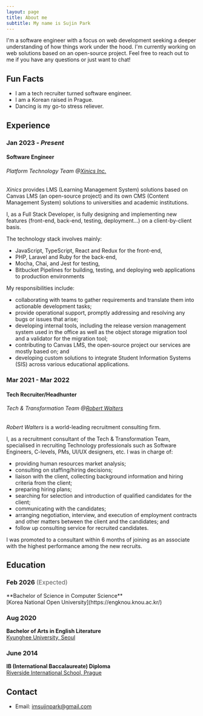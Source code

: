 ```yaml
---
layout: page
title: About me
subtitle: My name is Sujin Park
---
```


I'm a software engineer with a focus on web development seeking a deeper understanding of how things work under the hood.
I'm currently working on web solutions based on an open-source project.
Feel free to reach out to me if you have any questions or just want to chat!

## Fun Facts
- I am a tech recruiter turned software engineer.
- I am a Korean raised in Prague.
- Dancing is my go-to stress reliever.

## Experience

### Jan 2023 - *Present*
#### Software Engineer
###### Platform Technology Team @[*Xinics Inc.*](https://www.xinics.com/)

*Xinics* provides LMS (Learning Management System) solutions based on Canvas LMS (an open-source project) and its own CMS (Content Management System) solutions to universities and academic institutions.

I, as a Full Stack Developer, is fully designing and implementing new features (front-end, back-end, testing, deployment...) on a client-by-client basis.

The technology stack involves mainly:
* JavaScript, TypeScript, React and Redux for the front-end,
* PHP, Laravel and Ruby for the back-end,
* Mocha, Chai, and Jest for testing,
* Bitbucket Pipelines for building, testing, and deploying web applications to production environments

My responsibilities include:
* collaborating with teams to gather requirements and translate them into actionable development tasks;
* provide operational support, promptly addressing and resolving any bugs or issues that arise;
* developing internal tools, including the release version management system used in the office as well as the object storage migration tool and a validator for the migration tool;
* contributing to Canvas LMS, the open-source project our services are mostly based on; and
* developing custom solutions to integrate Student Information Systems (SIS) across various educational applications.

### Mar 2021 - Mar 2022
#### Tech Recruiter/Headhunter
###### Tech & Transformation Team @[*Robert Walters*](https://www.robertwalters.com/)

*Robert Walters* is a world-leading recruitment consulting firm.

I, as a recruitment consultant of the Tech & Transformation Team, specialised in recruiting Technology professionals such as Software Engineers, C-levels, PMs, UI/UX designers, etc. I was in charge of:

* providing human resources market analysis;
* consulting on staffing/hiring decisions;
* liaison with the client, collecting background information and hiring criteria from the client;
* preparing hiring plans;
* searching for selection and introduction of qualified candidates for the client;
* communicating with the candidates;
* arranging negotiation, interview, and execution of employment contracts and other matters between the client and the candidates; and
* follow up consulting service for recruited candidates.

I was promoted to a consultant within 6 months of joining as an associate with the highest performance among the new recruits.

## Education
<h3>Feb 2026 <span style="font-weight: normal; font-size: 1rem; color: #5e5e5e;">(Expected)</span></h3>
**Bachelor of Science in Computer Science**
<br>[Korea National Open University](https://engknou.knou.ac.kr/)

### Aug 2020
**Bachelor of Arts in English Literature**
<br>[Kyunghee University, Seoul](https://www.khu.ac.kr/eng/user/main/view.do)

### June 2014
**IB (International Baccalaureate) Diploma**
<br>[Riverside International School, Prague](https://www.riversideschool.cz/)

## Contact
- Email: [imsujinpark@gmail.com](mailto:imsujinpark@gmail.com)